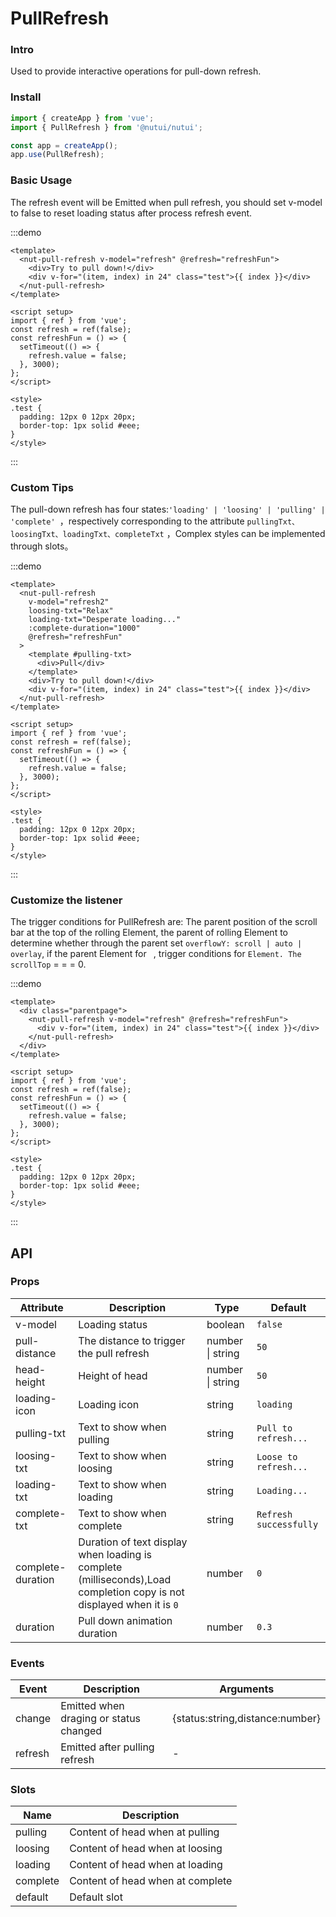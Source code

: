 # PullRefresh

### Intro

Used to provide interactive operations for pull-down refresh.

### Install

```js
import { createApp } from 'vue';
import { PullRefresh } from '@nutui/nutui';

const app = createApp();
app.use(PullRefresh);
```

### Basic Usage

The refresh event will be Emitted when pull refresh, you should set v-model to false to reset loading status after process refresh event.

:::demo

```vue
<template>
  <nut-pull-refresh v-model="refresh" @refresh="refreshFun">
    <div>Try to pull down!</div>
    <div v-for="(item, index) in 24" class="test">{{ index }}</div>
  </nut-pull-refresh>
</template>

<script setup>
import { ref } from 'vue';
const refresh = ref(false);
const refreshFun = () => {
  setTimeout(() => {
    refresh.value = false;
  }, 3000);
};
</script>

<style>
.test {
  padding: 12px 0 12px 20px;
  border-top: 1px solid #eee;
}
</style>
```

:::

### Custom Tips

The pull-down refresh has four states:`'loading' | 'loosing' | 'pulling' | 'complete' `，respectively corresponding to the attribute `pullingTxt、loosingTxt、loadingTxt、completeTxt` ，Complex styles can be implemented through slots。

:::demo

```vue
<template>
  <nut-pull-refresh
    v-model="refresh2"
    loosing-txt="Relax"
    loading-txt="Desperate loading..."
    :complete-duration="1000"
    @refresh="refreshFun"
  >
    <template #pulling-txt>
      <div>Pull</div>
    </template>
    <div>Try to pull down!</div>
    <div v-for="(item, index) in 24" class="test">{{ index }}</div>
  </nut-pull-refresh>
</template>

<script setup>
import { ref } from 'vue';
const refresh = ref(false);
const refreshFun = () => {
  setTimeout(() => {
    refresh.value = false;
  }, 3000);
};
</script>

<style>
.test {
  padding: 12px 0 12px 20px;
  border-top: 1px solid #eee;
}
</style>
```

:::

### Customize the listener

The trigger conditions for PullRefresh are: The parent position of the scroll bar at the top of the rolling Element, the parent of rolling Element to determine whether through the parent set `overflowY: scroll | auto | overlay`, if the parent Element for ` `, trigger conditions for `Element. The scrollTop` = = = 0.

:::demo

```vue
<template>
  <div class="parentpage">
    <nut-pull-refresh v-model="refresh" @refresh="refreshFun">
      <div v-for="(item, index) in 24" class="test">{{ index }}</div>
    </nut-pull-refresh>
  </div>
</template>

<script setup>
import { ref } from 'vue';
const refresh = ref(false);
const refreshFun = () => {
  setTimeout(() => {
    refresh.value = false;
  }, 3000);
};
</script>

<style>
.test {
  padding: 12px 0 12px 20px;
  border-top: 1px solid #eee;
}
</style>
```

:::

## API

### Props

| Attribute | Description | Type | Default |
| --- | --- | --- | --- |
| v-model | Loading status | boolean | `false` |
| pull-distance | The distance to trigger the pull refresh | number \| string | `50` |
| head-height | Height of head | number \| string | `50` |
| loading-icon | Loading icon | string | `loading` |
| pulling-txt | Text to show when pulling | string | `Pull to refresh...` |
| loosing-txt | Text to show when loosing | string | `Loose to refresh...` |
| loading-txt | Text to show when loading | string | `Loading...` |
| complete-txt | Text to show when complete | string | `Refresh successfully` |
| complete-duration | Duration of text display when loading is complete (milliseconds),Load completion copy is not displayed when it is `0` | number | `0` |
| duration | Pull down animation duration | number | `0.3` |

### Events

| Event | Description | Arguments |
| --- | --- | --- |
| change | Emitted when draging or status changed | {status:string,distance:number} |
| refresh | Emitted after pulling refresh | - |

### Slots

| Name | Description |
| --- | --- |
| pulling | Content of head when at pulling |
| loosing | Content of head when at loosing |
| loading | Content of head when at loading |
| complete | Content of head when at complete |
| default | Default slot |
